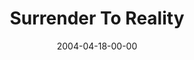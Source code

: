 ---
layout: message
category: message
series: "Going Crazy"
title: "Surrender To Reality"
date: 2004-04-18-00-00
message_id: 175
---